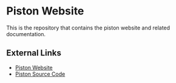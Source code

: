 Piston Website
==============

This is the repository that contains the piston website and related documentation.

External Links
--------------

*  [Piston Website](http://pistondevelopers.github.io)
*  [Piston Source Code](https://github.com/PistonDevelopers/piston)
